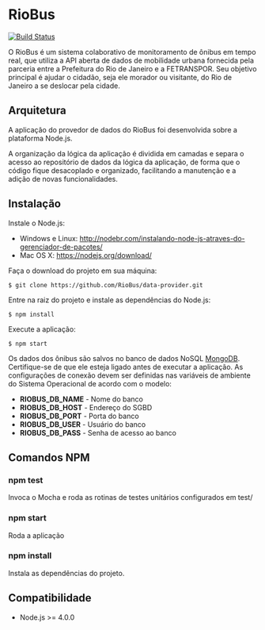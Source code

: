 RioBus
======

[![Build Status](https://snap-ci.com/RioBus/data-provider/branch/master/build_image)](https://snap-ci.com/RioBus/data-provider/branch/master)

O RioBus é um sistema colaborativo de monitoramento de ônibus em tempo real, que utiliza a API aberta de dados de
mobilidade urbana fornecida pela parceria entre a Prefeitura do Rio de Janeiro e a FETRANSPOR.
Seu objetivo principal é ajudar o cidadão, seja ele morador ou visitante, do Rio de Janeiro a se deslocar pela cidade.


Arquitetura
-----------

A aplicação do provedor de dados do RioBus foi desenvolvida sobre a plataforma Node.js.

A organização da lógica da aplicação é dividida em camadas e separa o acesso ao repositório de dados da lógica da aplicação,
de forma que o código fique desacoplado e organizado, facilitando a manutenção e a adição de novas funcionalidades.


Instalação
----------

Instale o Node.js:

* Windows e Linux: http://nodebr.com/instalando-node-js-atraves-do-gerenciador-de-pacotes/
* Mac OS X: https://nodejs.org/download/

Faça o download do projeto em sua máquina:

```
$ git clone https://github.com/RioBus/data-provider.git
```

Entre na raiz do projeto e instale as dependências do Node.js:

```
$ npm install
```

Execute a aplicação:

```
$ npm start
```

Os dados dos ônibus são salvos no banco de dados NoSQL [MongoDB](https://www.mongodb.org/). Certifique-se de que ele 
esteja ligado antes de executar a aplicação. As configurações de conexão devem ser definidas nas variáveis de ambiente do
Sistema Operacional de acordo com o modelo:

* **RIOBUS_DB_NAME** - Nome do banco
* **RIOBUS_DB_HOST** - Endereço do SGBD
* **RIOBUS_DB_PORT** - Porta do banco
* **RIOBUS_DB_USER** - Usuário do banco
* **RIOBUS_DB_PASS** - Senha de acesso ao banco


Comandos NPM
------------

### npm test
Invoca o Mocha e roda as rotinas de testes unitários configurados em test/

### npm start
Roda a aplicação

### npm install
Instala as dependências do projeto.


Compatibilidade
---------------

* Node.js >= 4.0.0
